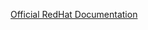 [Official RedHat Documentation](https://access.redhat.com/documentation/en-us/red_hat_enterprise_linux/7/html/system_administrators_guide/ch-configuring_ntp_using_ntpd)
